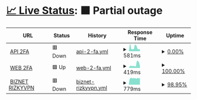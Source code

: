 # [📈 Live Status](https://demo.upptime.js.org): <!--live status--> **🟧 Partial outage**

<!--start: status pages-->
<!-- This summary is generated by Upptime (https://github.com/upptime/upptime) -->
<!-- Do not edit this manually, your changes will be overwritten -->
<!-- prettier-ignore -->
| URL | Status | History | Response Time | Uptime |
| --- | ------ | ------- | ------------- | ------ |
| <img alt="" src="https://icons.duckduckgo.com/ip3/2fa.my.id.ico" height="13"> [API 2FA](https://2fa.my.id/api/generate) | 🟥 Down | [api-2-fa.yml](https://github.com/AutoFTbot/Server-FT/commits/HEAD/history/api-2-fa.yml) | <details><summary><img alt="Response time graph" src="./graphs/api-2-fa/response-time-week.png" height="20"> 581ms</summary><br><a href="https://cloudhostid.social/history/api-2-fa"><img alt="Response time 581" src="https://img.shields.io/endpoint?url=https%3A%2F%2Fraw.githubusercontent.com%2FAutoFTbot%2FServer-FT%2FHEAD%2Fapi%2Fapi-2-fa%2Fresponse-time.json"></a><br><a href="https://cloudhostid.social/history/api-2-fa"><img alt="24-hour response time 349" src="https://img.shields.io/endpoint?url=https%3A%2F%2Fraw.githubusercontent.com%2FAutoFTbot%2FServer-FT%2FHEAD%2Fapi%2Fapi-2-fa%2Fresponse-time-day.json"></a><br><a href="https://cloudhostid.social/history/api-2-fa"><img alt="7-day response time 581" src="https://img.shields.io/endpoint?url=https%3A%2F%2Fraw.githubusercontent.com%2FAutoFTbot%2FServer-FT%2FHEAD%2Fapi%2Fapi-2-fa%2Fresponse-time-week.json"></a><br><a href="https://cloudhostid.social/history/api-2-fa"><img alt="30-day response time 581" src="https://img.shields.io/endpoint?url=https%3A%2F%2Fraw.githubusercontent.com%2FAutoFTbot%2FServer-FT%2FHEAD%2Fapi%2Fapi-2-fa%2Fresponse-time-month.json"></a><br><a href="https://cloudhostid.social/history/api-2-fa"><img alt="1-year response time 581" src="https://img.shields.io/endpoint?url=https%3A%2F%2Fraw.githubusercontent.com%2FAutoFTbot%2FServer-FT%2FHEAD%2Fapi%2Fapi-2-fa%2Fresponse-time-year.json"></a></details> | <details><summary><a href="https://cloudhostid.social/history/api-2-fa">0.00%</a></summary><a href="https://cloudhostid.social/history/api-2-fa"><img alt="All-time uptime 0.00%" src="https://img.shields.io/endpoint?url=https%3A%2F%2Fraw.githubusercontent.com%2FAutoFTbot%2FServer-FT%2FHEAD%2Fapi%2Fapi-2-fa%2Fuptime.json"></a><br><a href="https://cloudhostid.social/history/api-2-fa"><img alt="24-hour uptime 0.00%" src="https://img.shields.io/endpoint?url=https%3A%2F%2Fraw.githubusercontent.com%2FAutoFTbot%2FServer-FT%2FHEAD%2Fapi%2Fapi-2-fa%2Fuptime-day.json"></a><br><a href="https://cloudhostid.social/history/api-2-fa"><img alt="7-day uptime 0.00%" src="https://img.shields.io/endpoint?url=https%3A%2F%2Fraw.githubusercontent.com%2FAutoFTbot%2FServer-FT%2FHEAD%2Fapi%2Fapi-2-fa%2Fuptime-week.json"></a><br><a href="https://cloudhostid.social/history/api-2-fa"><img alt="30-day uptime 0.00%" src="https://img.shields.io/endpoint?url=https%3A%2F%2Fraw.githubusercontent.com%2FAutoFTbot%2FServer-FT%2FHEAD%2Fapi%2Fapi-2-fa%2Fuptime-month.json"></a><br><a href="https://cloudhostid.social/history/api-2-fa"><img alt="1-year uptime 0.00%" src="https://img.shields.io/endpoint?url=https%3A%2F%2Fraw.githubusercontent.com%2FAutoFTbot%2FServer-FT%2FHEAD%2Fapi%2Fapi-2-fa%2Fuptime-year.json"></a></details>
| <img alt="" src="https://icons.duckduckgo.com/ip3/2fa.my.id.ico" height="13"> [WEB 2FA](https://2fa.my.id/) | 🟩 Up | [web-2-fa.yml](https://github.com/AutoFTbot/Server-FT/commits/HEAD/history/web-2-fa.yml) | <details><summary><img alt="Response time graph" src="./graphs/web-2-fa/response-time-week.png" height="20"> 419ms</summary><br><a href="https://cloudhostid.social/history/web-2-fa"><img alt="Response time 419" src="https://img.shields.io/endpoint?url=https%3A%2F%2Fraw.githubusercontent.com%2FAutoFTbot%2FServer-FT%2FHEAD%2Fapi%2Fweb-2-fa%2Fresponse-time.json"></a><br><a href="https://cloudhostid.social/history/web-2-fa"><img alt="24-hour response time 275" src="https://img.shields.io/endpoint?url=https%3A%2F%2Fraw.githubusercontent.com%2FAutoFTbot%2FServer-FT%2FHEAD%2Fapi%2Fweb-2-fa%2Fresponse-time-day.json"></a><br><a href="https://cloudhostid.social/history/web-2-fa"><img alt="7-day response time 419" src="https://img.shields.io/endpoint?url=https%3A%2F%2Fraw.githubusercontent.com%2FAutoFTbot%2FServer-FT%2FHEAD%2Fapi%2Fweb-2-fa%2Fresponse-time-week.json"></a><br><a href="https://cloudhostid.social/history/web-2-fa"><img alt="30-day response time 419" src="https://img.shields.io/endpoint?url=https%3A%2F%2Fraw.githubusercontent.com%2FAutoFTbot%2FServer-FT%2FHEAD%2Fapi%2Fweb-2-fa%2Fresponse-time-month.json"></a><br><a href="https://cloudhostid.social/history/web-2-fa"><img alt="1-year response time 419" src="https://img.shields.io/endpoint?url=https%3A%2F%2Fraw.githubusercontent.com%2FAutoFTbot%2FServer-FT%2FHEAD%2Fapi%2Fweb-2-fa%2Fresponse-time-year.json"></a></details> | <details><summary><a href="https://cloudhostid.social/history/web-2-fa">100.00%</a></summary><a href="https://cloudhostid.social/history/web-2-fa"><img alt="All-time uptime 100.00%" src="https://img.shields.io/endpoint?url=https%3A%2F%2Fraw.githubusercontent.com%2FAutoFTbot%2FServer-FT%2FHEAD%2Fapi%2Fweb-2-fa%2Fuptime.json"></a><br><a href="https://cloudhostid.social/history/web-2-fa"><img alt="24-hour uptime 100.00%" src="https://img.shields.io/endpoint?url=https%3A%2F%2Fraw.githubusercontent.com%2FAutoFTbot%2FServer-FT%2FHEAD%2Fapi%2Fweb-2-fa%2Fuptime-day.json"></a><br><a href="https://cloudhostid.social/history/web-2-fa"><img alt="7-day uptime 100.00%" src="https://img.shields.io/endpoint?url=https%3A%2F%2Fraw.githubusercontent.com%2FAutoFTbot%2FServer-FT%2FHEAD%2Fapi%2Fweb-2-fa%2Fuptime-week.json"></a><br><a href="https://cloudhostid.social/history/web-2-fa"><img alt="30-day uptime 100.00%" src="https://img.shields.io/endpoint?url=https%3A%2F%2Fraw.githubusercontent.com%2FAutoFTbot%2FServer-FT%2FHEAD%2Fapi%2Fweb-2-fa%2Fuptime-month.json"></a><br><a href="https://cloudhostid.social/history/web-2-fa"><img alt="1-year uptime 100.00%" src="https://img.shields.io/endpoint?url=https%3A%2F%2Fraw.githubusercontent.com%2FAutoFTbot%2FServer-FT%2FHEAD%2Fapi%2Fweb-2-fa%2Fuptime-year.json"></a></details>
| <img alt="" src="https://icons.duckduckgo.com/ip3/f8su5v.x-project-vpn.com.ico" height="13"> [BIZNET RIZKYVPN](https://f8su5v.x-project-vpn.com) | 🟥 Down | [biznet-rizkyvpn.yml](https://github.com/AutoFTbot/Server-FT/commits/HEAD/history/biznet-rizkyvpn.yml) | <details><summary><img alt="Response time graph" src="./graphs/biznet-rizkyvpn/response-time-week.png" height="20"> 779ms</summary><br><a href="https://cloudhostid.social/history/biznet-rizkyvpn"><img alt="Response time 1951" src="https://img.shields.io/endpoint?url=https%3A%2F%2Fraw.githubusercontent.com%2FAutoFTbot%2FServer-FT%2FHEAD%2Fapi%2Fbiznet-rizkyvpn%2Fresponse-time.json"></a><br><a href="https://cloudhostid.social/history/biznet-rizkyvpn"><img alt="24-hour response time 793" src="https://img.shields.io/endpoint?url=https%3A%2F%2Fraw.githubusercontent.com%2FAutoFTbot%2FServer-FT%2FHEAD%2Fapi%2Fbiznet-rizkyvpn%2Fresponse-time-day.json"></a><br><a href="https://cloudhostid.social/history/biznet-rizkyvpn"><img alt="7-day response time 779" src="https://img.shields.io/endpoint?url=https%3A%2F%2Fraw.githubusercontent.com%2FAutoFTbot%2FServer-FT%2FHEAD%2Fapi%2Fbiznet-rizkyvpn%2Fresponse-time-week.json"></a><br><a href="https://cloudhostid.social/history/biznet-rizkyvpn"><img alt="30-day response time 1951" src="https://img.shields.io/endpoint?url=https%3A%2F%2Fraw.githubusercontent.com%2FAutoFTbot%2FServer-FT%2FHEAD%2Fapi%2Fbiznet-rizkyvpn%2Fresponse-time-month.json"></a><br><a href="https://cloudhostid.social/history/biznet-rizkyvpn"><img alt="1-year response time 1951" src="https://img.shields.io/endpoint?url=https%3A%2F%2Fraw.githubusercontent.com%2FAutoFTbot%2FServer-FT%2FHEAD%2Fapi%2Fbiznet-rizkyvpn%2Fresponse-time-year.json"></a></details> | <details><summary><a href="https://cloudhostid.social/history/biznet-rizkyvpn">98.95%</a></summary><a href="https://cloudhostid.social/history/biznet-rizkyvpn"><img alt="All-time uptime 98.59%" src="https://img.shields.io/endpoint?url=https%3A%2F%2Fraw.githubusercontent.com%2FAutoFTbot%2FServer-FT%2FHEAD%2Fapi%2Fbiznet-rizkyvpn%2Fuptime.json"></a><br><a href="https://cloudhostid.social/history/biznet-rizkyvpn"><img alt="24-hour uptime 100.00%" src="https://img.shields.io/endpoint?url=https%3A%2F%2Fraw.githubusercontent.com%2FAutoFTbot%2FServer-FT%2FHEAD%2Fapi%2Fbiznet-rizkyvpn%2Fuptime-day.json"></a><br><a href="https://cloudhostid.social/history/biznet-rizkyvpn"><img alt="7-day uptime 98.95%" src="https://img.shields.io/endpoint?url=https%3A%2F%2Fraw.githubusercontent.com%2FAutoFTbot%2FServer-FT%2FHEAD%2Fapi%2Fbiznet-rizkyvpn%2Fuptime-week.json"></a><br><a href="https://cloudhostid.social/history/biznet-rizkyvpn"><img alt="30-day uptime 98.59%" src="https://img.shields.io/endpoint?url=https%3A%2F%2Fraw.githubusercontent.com%2FAutoFTbot%2FServer-FT%2FHEAD%2Fapi%2Fbiznet-rizkyvpn%2Fuptime-month.json"></a><br><a href="https://cloudhostid.social/history/biznet-rizkyvpn"><img alt="1-year uptime 98.59%" src="https://img.shields.io/endpoint?url=https%3A%2F%2Fraw.githubusercontent.com%2FAutoFTbot%2FServer-FT%2FHEAD%2Fapi%2Fbiznet-rizkyvpn%2Fuptime-year.json"></a></details>

<!--end: status pages-->
